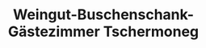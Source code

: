 ---
title: "Weingut-Buschenschank-Gästezimmer Tschermoneg"
url: /sulztal-an-der-weinstrasse/weingut-buschenschank-gaestezimmer-tschermoneg/
shop: Allgemein
---